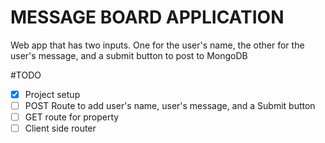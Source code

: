 # MESSAGE BOARD APPLICATION #

Web app that has two inputs. One for the user's name, the other for the user's message, and a submit button to post to MongoDB 

#TODO

- [x] Project setup
- [ ] POST Route to add user's name, user's message, and a Submit button
- [ ] GET route for property
- [ ] Client side router
